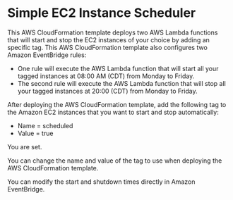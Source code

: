 # Simple EC2 Instance Scheduler

This AWS CloudFormation template deploys two AWS Lambda functions that will start and stop the EC2 instances of your choice by adding an specific tag. This AWS CloudFormation template also configures two Amazon EventBridge rules:

* One rule will execute the AWS Lambda function that will start all your tagged instances at 08:00 AM (CDT) from Monday to Friday.
* The second rule will execute the AWS Lambda function that will stop all your tagged instances at 20:00 (CDT) from Monday to Friday.

After deploying the AWS CloudFormation template, add the following tag to the Amazon EC2 instances that you want to start and stop automatically:

* Name = scheduled
* Value = true

You are set.

You can change the name and value of the tag to use when deploying the AWS CloudFormation template.

You can modify the start and shutdown times directly in Amazon EventBridge.

